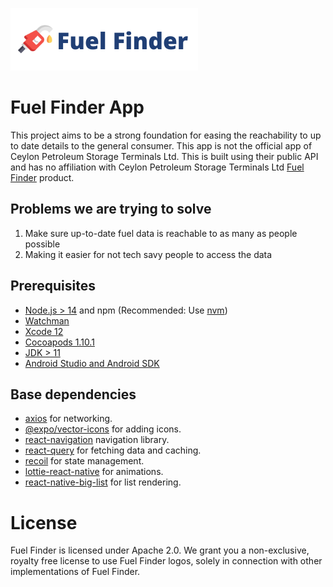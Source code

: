 ![Fuel Finder Logo](/assets/Brand.png)

# Fuel Finder App

This project aims to be a strong foundation for easing the reachability to up to date details to the general consumer. This app is not the official app of Ceylon Petroleum Storage Terminals Ltd. This is built using their public API and has no affiliation with Ceylon Petroleum Storage Terminals Ltd [Fuel Finder](https://fuel.gov.lk) product.

## Problems we are trying to solve

1. Make sure up-to-date fuel data is reachable to as many as people possible
2. Making it easier for not tech savy people to access the data

## Prerequisites

- [Node.js > 14](https://nodejs.org) and npm (Recommended: Use [nvm](https://github.com/nvm-sh/nvm))
- [Watchman](https://facebook.github.io/watchman)
- [Xcode 12](https://developer.apple.com/xcode)
- [Cocoapods 1.10.1](https://cocoapods.org)
- [JDK > 11](https://www.oracle.com/java/technologies/javase-jdk11-downloads.html)
- [Android Studio and Android SDK](https://developer.android.com/studio)

## Base dependencies

- [axios](https://github.com/axios/axios) for networking.
- [@expo/vector-icons](https://icons.expo.fyi/) for adding icons.
- [react-navigation](https://reactnavigation.org/) navigation library.
- [react-query](https://react-query.tanstack.com/react-native) for fetching data and caching.
- [recoil](https://recoiljs.org/) for state management.
- [lottie-react-native](https://github.com/lottie-react-native/lottie-react-native) for animations.
- [react-native-big-list](https://marcocesarato.github.io/react-native-big-list-docs/) for list rendering.

# License

Fuel Finder is licensed under Apache 2.0. We grant you a non-exclusive, royalty free license to use Fuel Finder logos, solely in connection with other implementations of Fuel Finder.
